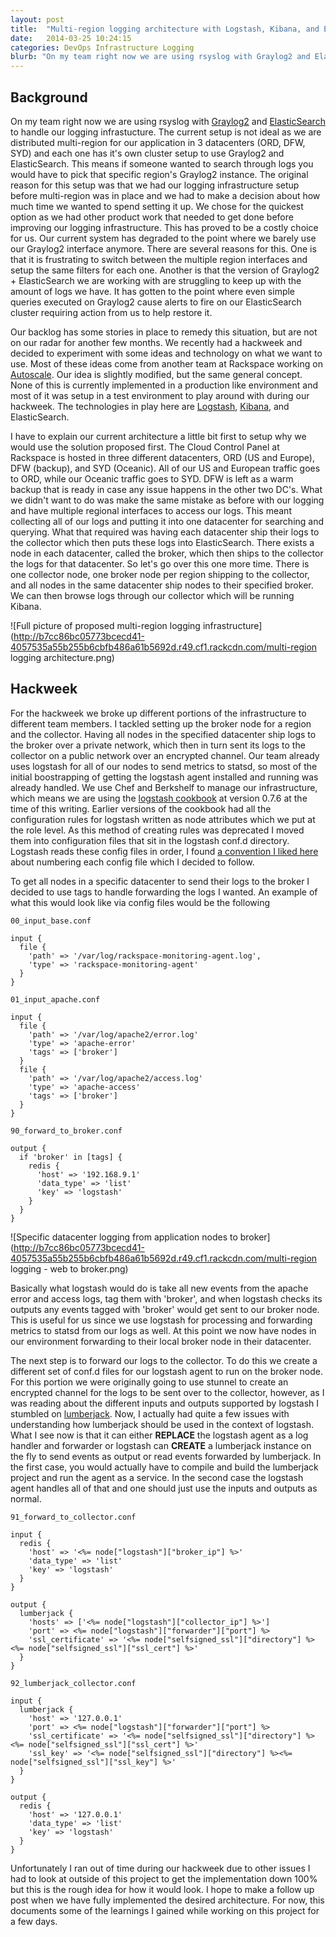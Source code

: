 ```yaml
---
layout: post
title:  "Multi-region logging architecture with Logstash, Kibana, and ElasticSearch"
date:   2014-03-25 10:24:15
categories: DevOps Infrastructure Logging
blurb: "On my team right now we are using rsyslog with Graylog2 and ElasticSearch to handle our logging infrastucture. The current setup is not ideal as we are distributed multi-region for our application in 3 datacenters (ORD, DFW, SYD) and each one has it's own cluster setup to use Graylog2 and ElasticSearch. This means if someone wanted to search through logs you would have to pick that specific region's Graylog2 instance. The original reason for this setup was that we had our logging infrastructure setup before multi-region was in place and we had to make a decision about how much time we wanted to spend setting it up."
---
```


[logstash-cb]: https://github.com/lusis/chef-logstash
[logstash]: http://logstash.net/
[kibana]: http://www.elasticsearch.org/overview/kibana/
[es]: http://www.elasticsearch.org/
[graylog2]: http://graylog2.org/
[logstash-configs]: https://groups.google.com/forum/#!topic/logstash-users/eNYmpFueHtM
[lumberjack]: https://github.com/elasticsearch/logstash-forwarder
[autoscale]: http://www.rackspace.com/cloud/auto-scale/

Background
---------

On my team right now we are using rsyslog with [Graylog2][graylog2] and [ElasticSearch][es] to handle our logging infrastucture. The current setup is not ideal as we are distributed multi-region for our application in 3 datacenters (ORD, DFW, SYD) and each one has it's own cluster setup to use Graylog2 and ElasticSearch. This means if someone wanted to search through logs you would have to pick that specific region's Graylog2 instance. The original reason for this setup was that we had our logging infrastructure setup before multi-region was in place and we had to make a decision about how much time we wanted to spend setting it up. We chose for the quickest option as we had other product work that needed to get done before improving our logging infrastructure. This has proved to be a costly choice for us. Our current system has degraded to the point where we barely use our Graylog2 interface anymore. There are several reasons for this. One is that it is frustrating to switch between the multiple region interfaces and setup the same filters for each one. Another is that the version of Graylog2 + ElasticSearch we are working with are struggling to keep up with the amount of logs we have. It has gotten to the point where even simple queries executed on Graylog2 cause alerts to fire on our ElasticSearch cluster requiring action from us to help restore it.

Our backlog has some stories in place to remedy this situation, but are not on our radar for another few months. We recently had a hackweek and decided to experiment with some ideas and technology on what we want to use. Most of these ideas come from another team at Rackspace working on [Autoscale][autoscale]. Our idea is slightly modified, but the same general concept. None of this is currently implemented in a production like environment and most of it was setup in a test environment to play around with during our hackweek. The technologies in play here are [Logstash][logstash], [Kibana][kibana], and ElasticSearch.

I have to explain our current architecture a little bit first to setup why we would use the solution proposed first. The Cloud Control Panel at Rackspace is hosted in three different datacenters, ORD (US and Europe), DFW (backup), and SYD (Oceanic). All of our US and European traffic goes to ORD, while our Oceanic traffic goes to SYD. DFW is left as a warm backup that is ready in case any issue happens in the other two DC's. What we didn't want to do was make the same mistake as before with our logging and have multiple regional interfaces to access our logs. This meant collecting all of our logs and putting it into one datacenter for searching and querying. What that required was having each datacenter ship their logs to the collector which then puts these logs into ElasticSearch. There exists a node in each datacenter, called the broker, which then ships to the collector the logs for that datacenter. So let's go over this one more time. There is one collector node, one broker node per region shipping to the collector, and all nodes in the same datacenter ship nodes to their specified broker. We can then browse logs through our collector which will be running Kibana.

![Full picture of proposed multi-region logging infrastructure](http://b7cc86bc05773bcecd41-4057535a55b255b6cbfb486a61b5692d.r49.cf1.rackcdn.com/multi-region logging architecture.png)

Hackweek
---------


For the hackweek we broke up different portions of the infrastructure to different team members. I tackled setting up the broker node for a region and the collector. Having all nodes in the specified datacenter ship logs to the broker over a private network, which then in turn sent its logs to the collector on a public network over an encrypted channel. Our team already uses logstash for all of our nodes to send metrics to statsd, so most of the initial boostrapping of getting the logstash agent installed and running was already handled. We use Chef and Berkshelf to manage our infrastructure, which means we are using the [logstash cookbook][logstash-cb] at version 0.7.6 at the time of this writing. Earlier versions of the cookbook had all the configuration rules for logstash written as node attributes which we put at the role level. As this method of creating rules was deprecated I moved them into configuration files that sit in the logstash conf.d directory. Logstash reads these config files in order, I found [a convention I liked here][logstash-configs] about numbering each config file which I decided to follow.

To get all nodes in a specific datacenter to send their logs to the broker I decided to use tags to handle forwarding the logs I wanted. An example of what this would look like via config files would be the following

``` erb
00_input_base.conf

input {
  file {
    'path' => '/var/log/rackspace-monitoring-agent.log',
    'type' => 'rackspace-monitoring-agent'
  }
}
```
``` erb
01_input_apache.conf

input {
  file {
    'path' => '/var/log/apache2/error.log'
    'type' => 'apache-error'
    'tags' => ['broker']
  }
  file {
    'path' => '/var/log/apache2/access.log'
    'type' => 'apache-access'
    'tags' => ['broker']
  }
}
```
``` erb
90_forward_to_broker.conf

output {
  if 'broker' in [tags] {
    redis {
      'host' => '192.168.9.1'
      'data_type' => 'list'
      'key' => 'logstash'
    }
  }
}
```

![Specific datacenter logging from application nodes to broker](http://b7cc86bc05773bcecd41-4057535a55b255b6cbfb486a61b5692d.r49.cf1.rackcdn.com/multi-region logging - web to broker.png)

Basically what logstash would do is take all new events from the apache error and access logs, tag them with 'broker', and when logstash checks its outputs any events tagged with 'broker' would get sent to our broker node. This is useful for us since we use logstash for processing and forwarding metrics to statsd from our logs as well. At this point we now have nodes in our environment forwarding to their local broker node in their datacenter.

The next step is to forward our logs to the collector. To do this we create a different set of conf.d files for our logstash agent to run on the broker node. For this portion we were originally going to use stunnel to create an encrypted channel for the logs to be sent over to the collector, however, as I was reading about the different inputs and outputs supported by logstash I stumbled on [lumberjack][lumberjack]. Now, I actually had quite a few issues with understanding how lumberjack should be used in the context of logstash. What I see now is that it can either **REPLACE** the logstash agent as a log handler and forwarder or logstash can **CREATE** a lumberjack instance on the fly to send events as output or read events forwarded by lumberjack. In the first case, you would actually have to compile and build the lumberjack project and run the agent as a service. In the second case the logstash agent handles all of that and one should just use the inputs and outputs as normal.

``` erb
91_forward_to_collector.conf

input {
  redis {
    'host' => '<%= node["logstash"]["broker_ip"] %>'
    'data_type' => 'list'
    'key' => 'logstash'
  }
}

output {
  lumberjack {
    'hosts' => ['<%= node["logstash"]["collector_ip"] %>']
    'port' => <%= node["logstash"]["forwarder"]["port"] %>
    'ssl_certificate' => '<%= node["selfsigned_ssl"]["directory"] %><%= node["selfsigned_ssl"]["ssl_cert"] %>'
  }
}
```
``` erb
92_lumberjack_collector.conf

input {
  lumberjack {
    'host' => '127.0.0.1'
    'port' => <%= node["logstash"]["forwarder"]["port"] %>
    'ssl_certificate' => '<%= node["selfsigned_ssl"]["directory"] %><%= node["selfsigned_ssl"]["ssl_cert"] %>'
    'ssl_key' => '<%= node["selfsigned_ssl"]["directory"] %><%= node["selfsigned_ssl"]["ssl_key"] %>'
  }
}

output {
  redis {
    'host' => '127.0.0.1'
    'data_type' => 'list'
    'key' => 'logstash'
  }
}
```

Unfortunately I ran out of time during our hackweek due to other issues I had to look at outside of this project to get the implementation down 100% but this is the rough idea for how it would look. I hope to make a follow up post when we have fully implemented the desired architecture. For now, this documents some of the learnings I gained while working on this project for a few days.